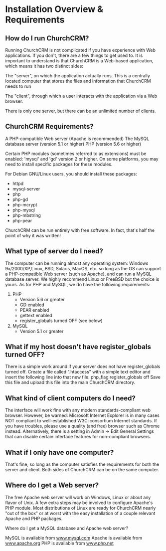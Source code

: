 # Installation Overview & Requirements

## How do I run ChurchCRM?

Running ChurchCRM is not complicated if you have experience with
Web applications. If you don't, there are a few things to get used to.
It is important to understand is that ChurchCRM is a Web-based
application, which means it has two distinct sides:

The "server", on which the application actually runs. This is a
centrally located computer that stores the files and information that
ChurchCRM needs to run

The "client", through which a user interacts with the application via
a Web browser.

There is only one server, but there can be an unlimited number of
clients.

## ChurchCRM Requirements?

A PHP-compatible Web server (Apache is recommended)
The MySQL database server (version 5.1 or higher)
PHP (version 5.6 or higher)

Certain PHP modules (sometimes referred to as extensions) must be enabled:
'mysql' and 'gd' version 2 or higher.  On some platforms, you may need to
install specific packages for these modules.

For Debian GNU/Linux users, you should install these packages:
+ httpd
+ mysql-server
+ php
+ php-gd
+ php-mcrypt
+ php-mysql
+ php-mbstring
+ php-pear

ChurchCRM can be run entirely with free software.  In fact, that's
half the point of why it was written!

## What type of server do I need?

The computer can be running almost any operating system: 
Windows 9x/2000/XP,Linux, BSD, Solaris, MacOS, etc. so long as 
the OS can support a PHP-compatible Web server (such as Apache), 
and can run a MySQL database server.  We highly recommend Linux 
or FreeBSD but the choice is yours. As for PHP and MySQL, we do
have the following requirements:

1. PHP   
      * Version 5.6 or greater
      * GD enabled
      * PEAR enabled
      * gettext enabled
      * register_globals turned OFF (see below)
2. MySQL 
      * Version 5.1 or greater

## What if my host doesn't have register_globals turned OFF?

There is a simple work around if your server does not have register_globals
turned off. Create a file called ".htaccess" with a simple text editor and 
insert the following line into that new file:
	php_flag register_globals off
Save this file and upload this file into the main ChurchCRM directory.

## What kind of client computers do I need?

The interface will work fine with any modern standards-compliant web
browser.  However, be warned:  Microsoft Internet Explorer is in many
cases NOT compliant to well-established W3C-consortium Internet standards.
If you have troubles, please use a quality (and free) browser such as
Chrome instead.  Alternatively, there is a setting in
Admin -> Edit General Settings that can disable certain interface 
features for non-compliant browsers.

## What if I only have one computer?

That's fine, so long as the computer satisfies the requirements for
both the server and client. Both sides of ChurchCRM can be on the
same computer.

## Where do I get a Web server?

The free Apache web server will work on Windows, Linux or about any
flavor of Unix.  A few extra steps may be involved to configure Apache's
PHP module.  Most distributions of Linux are ready for ChurchCRM nearly
"out of the box" or at worst with the easy installation of a couple
relevant Apache and PHP packages.

Where do I get a MySQL database and Apache web server?

MySQL is available from www.mysql.com
Apache is available from www.apache.org
PHP is available from www.php.net

